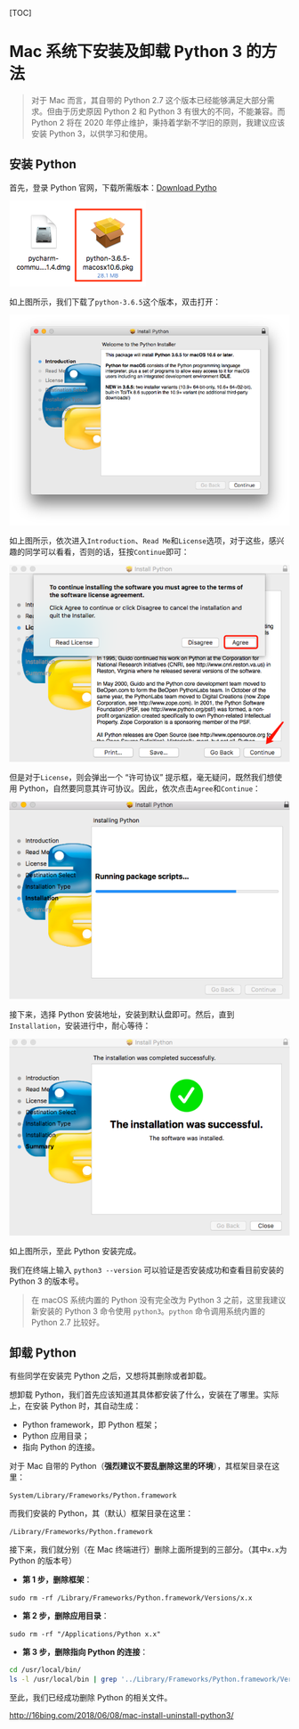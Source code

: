 [TOC]



# Mac 系统下安装及卸载 Python 3 的方法

> 对于 Mac 而言，其自带的 Python 2.7 这个版本已经能够满足大部分需求。但由于历史原因 Python 2 和 Python 3 有很大的不同，不能兼容。而 Python 2 将在 2020 年停止维护，秉持着学新不学旧的原则，我建议应该安装 Python 3，以供学习和使用。

## 安装 Python

首先，登录 Python 官网，下载所需版本：[Download Pytho](https://www.python.org/downloads//)

[![img](image-201810302034/install_python_01.png)](http://16bing.com/wp-content/uploads/2018/06/install_python_01.png)

如上图所示，我们下载了`python-3.6.5`这个版本，双击打开：

[![img](image-201810302034/install_python_02.png)](http://16bing.com/wp-content/uploads/2018/06/install_python_02.png)

如上图所示，依次进入`Introduction`、`Read Me`和`License`选项，对于这些，感兴趣的同学可以看看，否则的话，狂按`Continue`即可：

[![img](image-201810302034/install_python_03.png)](http://16bing.com/wp-content/uploads/2018/06/install_python_03.png)

但是对于`License`，则会弹出一个 “许可协议” 提示框，毫无疑问，既然我们想使用 Python，自然要同意其许可协议。因此，依次点击`Agree`和`Continue`：

[![img](image-201810302034/install_python_04.png)](http://16bing.com/wp-content/uploads/2018/06/install_python_04.png)

接下来，选择 Python 安装地址，安装到默认盘即可。然后，直到`Installation`，安装进行中，耐心等待：

[![img](image-201810302034/install_python_05.png)](http://16bing.com/wp-content/uploads/2018/06/install_python_05.png)

如上图所示，至此 Python 安装完成。

我们在终端上输入 `python3 --version` 可以验证是否安装成功和查看目前安装的 Python 3 的版本号。

> 在 macOS 系统内置的 Python 没有完全改为 Python 3 之前，这里我建议新安装的 Python 3 命令使用 `python3`。`python` 命令调用系统内置的 Python 2.7 比较好。

## 卸载 Python

有些同学在安装完 Python 之后，又想将其删除或者卸载。

想卸载 Python，我们首先应该知道其具体都安装了什么，安装在了哪里。实际上，在安装 Python 时，其自动生成：

- Python framework，即 Python 框架；
- Python 应用目录；
- 指向 Python 的连接。

对于 Mac 自带的 Python（**强烈建议不要乱删除这里的环境**），其框架目录在这里：

`System/Library/Frameworks/Python.framework`

而我们安装的 Python，其（默认）框架目录在这里：

`/Library/Frameworks/Python.framework`

接下来，我们就分别（在 Mac 终端进行）删除上面所提到的三部分。（其中`x.x`为 Python 的版本号）

- **第 1 步，删除框架**：

`sudo rm -rf /Library/Frameworks/Python.framework/Versions/x.x`

- **第 2 步，删除应用目录**：

`sudo rm -rf "/Applications/Python x.x"`

- **第 3 步，删除指向 Python 的连接**：

```sh
cd /usr/local/bin/
ls -l /usr/local/bin | grep '../Library/Frameworks/Python.framework/Versions/x.x' | awk '{print $9}' | tr -d @ | xargs rm12
```

至此，我们已经成功删除 Python 的相关文件。





http://16bing.com/2018/06/08/mac-install-uninstall-python3/